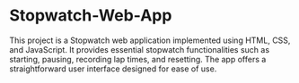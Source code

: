 # Stopwatch-Web-App
This project is a Stopwatch web application implemented using HTML, CSS, and JavaScript. It provides essential stopwatch functionalities such as starting, pausing, recording lap times, and resetting. The app offers a straightforward user interface designed for ease of use.
